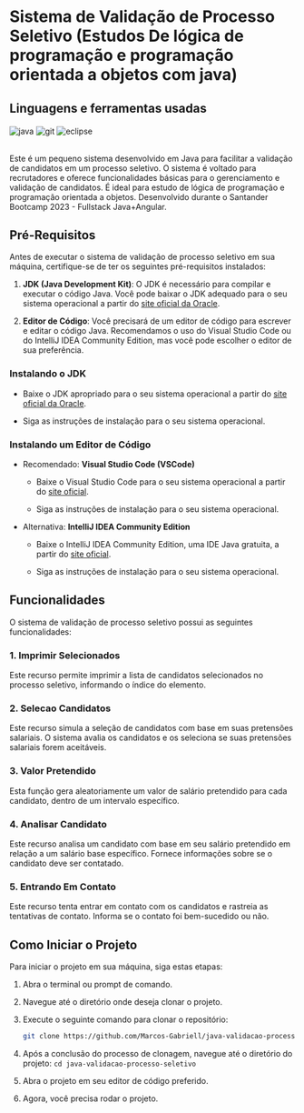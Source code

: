 # Sistema de Validação de Processo Seletivo (Estudos De lógica de programação e programação orientada a objetos  com java)
## Linguagens e ferramentas  usadas
<div >
     <img align="center" alt="java" src="https://img.shields.io/badge/Java-ED8B00?style=for-the-badge&logo=java&logoColor=white">
     <img align="center" alt="git" src="https://img.shields.io/badge/GIT-E44C30?style=for-the-badge&logo=git&logoColor=white">
     <img align="center" alt="eclipse" src="https://img.shields.io/badge/Eclipse-2C2255?style=for-the-badge&logo=eclipse&logoColor=white">
</div><br>

Este é um pequeno sistema desenvolvido em Java para facilitar a validação de candidatos em um processo seletivo. O sistema é voltado para recrutadores e oferece funcionalidades básicas para o gerenciamento e validação de candidatos. É ideal para estudo de lógica de programação e programação orientada a objetos. Desenvolvido durante o Santander Bootcamp 2023 - Fullstack Java+Angular.

## Pré-Requisitos

Antes de executar o sistema de validação de processo seletivo em sua máquina, certifique-se de ter os seguintes pré-requisitos instalados:

1. **JDK (Java Development Kit)**: O JDK é necessário para compilar e executar o código Java. Você pode baixar o JDK adequado para o seu sistema operacional a partir do [site oficial da Oracle](https://www.oracle.com/java/technologies/javase-downloads.html).

2. **Editor de Código**: Você precisará de um editor de código para escrever e editar o código Java. Recomendamos o uso do Visual Studio Code ou do IntelliJ IDEA Community Edition, mas você pode escolher o editor de sua preferência.

### Instalando o JDK

- Baixe o JDK apropriado para o seu sistema operacional a partir do [site oficial da Oracle](https://www.oracle.com/java/technologies/javase-downloads.html).

- Siga as instruções de instalação para o seu sistema operacional.

### Instalando um Editor de Código

- Recomendado: **Visual Studio Code (VSCode)**

  - Baixe o Visual Studio Code para o seu sistema operacional a partir do [site oficial](https://code.visualstudio.com/Download).

  - Siga as instruções de instalação para o seu sistema operacional.

- Alternativa: **IntelliJ IDEA Community Edition**

  - Baixe o IntelliJ IDEA Community Edition, uma IDE Java gratuita, a partir do [site oficial](https://www.jetbrains.com/idea/download/).

  - Siga as instruções de instalação para o seu sistema operacional.
## Funcionalidades

O sistema de validação de processo seletivo possui as seguintes funcionalidades:

### 1. Imprimir Selecionados

Este recurso permite imprimir a lista de candidatos selecionados no processo seletivo, informando o índice do elemento.

### 2. Selecao Candidatos

Este recurso simula a seleção de candidatos com base em suas pretensões salariais. O sistema avalia os candidatos e os seleciona se suas pretensões salariais forem aceitáveis.

### 3. Valor Pretendido

Esta função gera aleatoriamente um valor de salário pretendido para cada candidato, dentro de um intervalo específico.

### 4. Analisar Candidato

Este recurso analisa um candidato com base em seu salário pretendido em relação a um salário base específico. Fornece informações sobre se o candidato deve ser contatado.

### 5. Entrando Em Contato

Este recurso tenta entrar em contato com os candidatos e rastreia as tentativas de contato. Informa se o contato foi bem-sucedido ou não.

## Como Iniciar o Projeto

Para iniciar o projeto em sua máquina, siga estas etapas:
1. Abra o terminal ou prompt de comando.

2. Navegue até o diretório onde deseja clonar o projeto.

3. Execute o seguinte comando para clonar o repositório:
   ```sh
   git clone https://github.com/Marcos-Gabriell/java-validacao-processo-seletivo.git
4. Após a conclusão do processo de clonagem, navegue até o diretório do projeto: `cd java-validacao-processo-seletivo`

5. Abra o projeto em seu editor de código preferido.

6. Agora, você precisa rodar o projeto.

